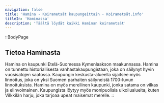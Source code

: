```yaml
---
navigation: false
title: 'Hamina - Koirametsät kaupungeittain - Koirametsät.info'
titleIn: 'Haminassa'
description: 'Täältä löydät kaikki Haminan koirametsät'
---
```


::BodyPage
## Tietoa Haminasta
Hamina on kaupunki Etelä-Suomessa Kymenlaakson maakunnassa. Hamina on tunnettu historiallisesta vanhastakaupungistaan, joka on säilynyt hyvin vuosisatojen saatossa. Kaupungin keskusta-alueella sijaitsee myös linnoitus, joka on yksi Suomen parhaiten säilyneistä 1700-luvun linnoituksista. Hamina on myös merellinen kaupunki, jonka satama on vilkas ja elinvoimainen. Kaupungista löytyy myös monipuolisia ulkoilualueita, kuten Vilkkilän harju, joka tarjoaa upeat maisemat merelle.
::
